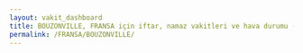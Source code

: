 ```yaml
---
layout: vakit_dashboard
title: BOUZONVILLE, FRANSA için iftar, namaz vakitleri ve hava durumu - ilçe/eyalet seç
permalink: /FRANSA/BOUZONVILLE/
---
```


<script type="text/javascript">
  var GLOBAL_COUNTRY = 'FRANSA';
  var GLOBAL_CITY = 'BOUZONVILLE';
  var GLOBAL_STATE = '';
  var lat = 72;
  var lon = 21;
</script>
